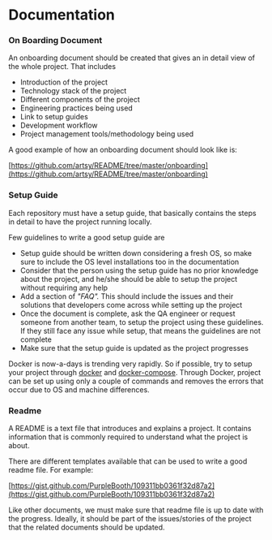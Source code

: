 # Documentation

### On Boarding Document

An onboarding document should be created that gives an in detail view of the whole project. That includes

- Introduction of the project
- Technology stack of the project
- Different components of the project
- Engineering practices being used
- Link to setup guides
- Development workflow
- Project management tools/methodology being used

A good example of how an onboarding document should look like is:

[https://github.com/artsy/README/tree/master/onboarding](https://github.com/artsy/README/tree/master/onboarding)

### Setup Guide

Each repository must have a setup guide, that basically contains the steps in detail to have the project running locally.

Few guidelines to write a good setup guide are

- Setup guide should be written down considering a fresh OS, so make sure to include the OS level installations too in the documentation
- Consider that the person using the setup guide has no prior knowledge about the project, and he/she should be able to setup the project without requiring any help
- Add a section of _&quot;FAQ&quot;._ This should include the issues and their solutions that developers come across while setting up the project
- Once the document is complete, ask the QA engineer or request someone from another team, to setup the project using these guidelines. If they still face any issue while setup, that means the guidelines are not complete
- Make sure that the setup guide is updated as the project progresses

Docker is now-a-days is trending very rapidly. So if possible, try to setup your project through [docker](https://www.docker.com/) and [docker-compose](https://docs.docker.com/compose/). Through Docker, project can be set up using only a couple of commands and removes the errors that occur due to OS and machine differences.

### Readme

A README is a text file that introduces and explains a project. It contains information that is commonly required to understand what the project is about.

There are different templates available that can be used to write a good readme file.
For example:

[https://gist.github.com/PurpleBooth/109311bb0361f32d87a2](https://gist.github.com/PurpleBooth/109311bb0361f32d87a2)

Like other documents, we must make sure that readme file is up to date with the progress. Ideally, it should be part of the issues/stories of the project that the related documents should be updated.